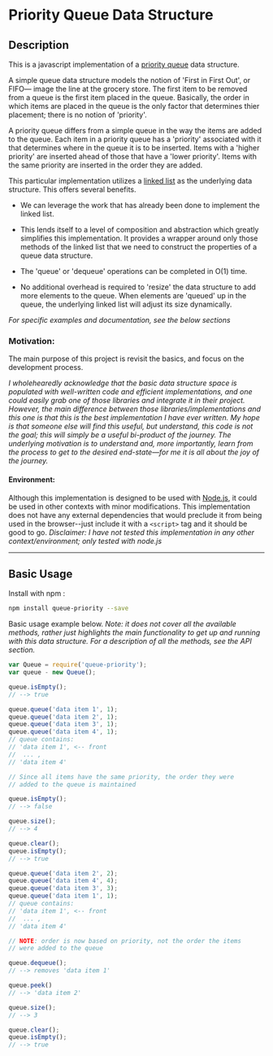 
# Priority Queue Data Structure

## Description

This is a javascript implementation of a
[priority queue](http://en.wikipedia.org/wiki/Priority_queue)
data structure.

A simple queue data structure models the notion of 'First in First Out', or
FIFO&mdash; image the line at the grocery store.  The first item to be removed
from a queue is the first item placed in the queue.  Basically, the order in
which items are placed in the queue is the only factor that determines thier
placement; there is no notion of 'priority'.

A priority queue differs from a simple queue in the way the items are added to
the queue.  Each item in a priority queue has a 'priority' associated with it
that determines where in the queue it is to be inserted.  Items with a 'higher
priority' are inserted ahead of those that have a 'lower priority'.  Items with
the same priority are inserted in the order they are added.

This particular implementation utilizes a
[linked list](https://www.npmjs.com/package/dbly-linked-list) as the
underlying data structure.  This offers several benefits.

* We can leverage the work that has already been done to implement the
  linked list.

* This lends itself to a level of composition and abstraction which greatly
  simplifies this implementation.  It provides a wrapper around only those
  methods of the linked list that we need to construct the properties of a
  queue data structure.

* The 'queue' or 'dequeue' operations can be completed in O(1) time.

* No additional overhead is required to 'resize' the data structure to add
  more elements to the queue.  When elements are 'queued' up in the queue, the
  underlying linked list will adjust its size dynamically.

*For specific examples and documentation, see the below sections*

### Motivation:

The main purpose of this project is revisit the basics, and focus on the
development process.

*I wholehearedly acknowledge that the basic data structure space is populated
with well-written code and efficient implementations, and one could easily grab
one of those libraries and integrate it in their project.  However, the main
difference between those libraries/implementations and this one is that this is
the best implementation I have ever written.  My hope is that someone else will
find this useful, but understand, this code is not the goal; this will simply
be a useful bi-product of the journey.  The underlying motivation is to
understand and, more importantly, learn from the process to get to the desired
end-state&mdash;for me it is all about the joy of the journey.*

#### Environment:

Although this implementation is designed to be used with
[Node.js](http://www.nodejs.org), it could be used in other contexts with minor
modifications.  This implementation does not have any external dependencies
that would preclude it from being used in the browser--just include it with a
`<script>` tag and it should be good to go.  _Disclaimer: I have not tested
this implementation in any other context/environment; only tested with node.js_

----

## Basic Usage

Install with npm :

```bash
npm install queue-priority --save
```
Basic usage example below.  _Note: it does not cover all the available
methods, rather just highlights the main functionality to get up and running
with this data structure. For a description of all the methods, see the
API section._

```javascript
var Queue = require('queue-priority');
var queue - new Queue();

queue.isEmpty();
// --> true

queue.queue('data item 1', 1);
queue.queue('data item 2', 1);
queue.queue('data item 3', 1);
queue.queue('data item 4', 1);
// queue contains:
// 'data item 1', <-- front
//  ... ,
// 'data item 4'

// Since all items have the same priority, the order they were
// added to the queue is maintained

queue.isEmpty();
// --> false

queue.size();
// --> 4

queue.clear();
queue.isEmpty();
// --> true

queue.queue('data item 2', 2);
queue.queue('data item 4', 4);
queue.queue('data item 3', 3);
queue.queue('data item 1', 1);
// queue contains:
// 'data item 1', <-- front
//  ... ,
// 'data item 4'

// NOTE: order is now based on priority, not the order the items
// were added to the queue

queue.dequeue();
// --> removes 'data item 1'

queue.peek()
// --> 'data item 2'

queue.size();
// --> 3

queue.clear();
queue.isEmpty();
// --> true
```
